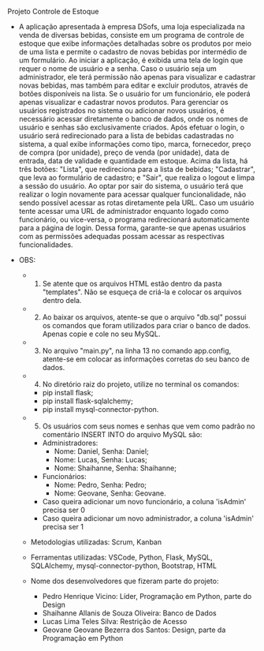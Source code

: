 Projeto Controle de Estoque

- A aplicação apresentada à empresa DSofs, uma loja especializada na venda de diversas bebidas, consiste em um programa de controle de estoque que exibe informações detalhadas sobre os produtos por meio de uma lista e permite o cadastro de novas bebidas por intermédio de um formulário. Ao iniciar a aplicação, é exibida uma tela de login que requer o nome de usuário e a senha. Caso o usuário seja um administrador, ele terá permissão não apenas para visualizar e cadastrar novas bebidas, mas também para editar e excluir produtos, através de botões disponíveis na lista. Se o usuário for um funcionário, ele poderá apenas visualizar e cadastrar novos produtos.
Para gerenciar os usuários registrados no sistema ou adicionar novos usuários, é necessário acessar diretamente o banco de dados, onde os nomes de usuário e senhas são exclusivamente criados. Após efetuar o login, o usuário será redirecionado para a lista de bebidas cadastradas no sistema, a qual exibe informações como tipo, marca, fornecedor, preço de compra (por unidade), preço de venda (por unidade), data de entrada, data de validade e quantidade em estoque.
Acima da lista, há três botões: "Lista", que redireciona para a lista de bebidas; "Cadastrar", que leva ao formulário de cadastro; e "Sair", que realiza o logout e limpa a sessão do usuário. Ao optar por sair do sistema, o usuário terá que realizar o login novamente para acessar qualquer funcionalidade, não sendo possível acessar as rotas diretamente pela URL.
Caso um usuário tente acessar uma URL de administrador enquanto logado como funcionário, ou vice-versa, o programa redirecionará automaticamente para a página de login. Dessa forma, garante-se que apenas usuários com as permissões adequadas possam acessar as respectivas funcionalidades.

- OBS:
  - 1. Se atente que os arquivos HTML estão dentro da pasta "templates". Não se esqueça de criá-la e colocar os arquivos dentro dela.
  - 2. Ao baixar os arquivos, atente-se que o arquivo "db.sql" possui os comandos que foram utilizados para criar o banco de dados. Apenas copie e cole no seu MySQL.
  - 3. No arquivo "main.py", na linha 13 no comando app.config, atente-se em colocar as informações corretas do seu banco de dados.
  - 4. No diretório raiz do projeto, utilize no terminal os comandos:
    - pip install flask;
    - pip install flask-sqlalchemy;
    - pip install mysql-connector-python.
  - 5. Os usuários com seus nomes e senhas que vem como padrão no comentário INSERT INTO do arquivo MySQL são:
    - Administradores:
      - Nome: Daniel, Senha: Daniel;
      - Nome: Lucas, Senha: Lucas;
      - Nome: Shaihanne, Senha: Shaihanne;
    - Funcionários:
      - Nome: Pedro, Senha: Pedro;
      - Nome: Geovane, Senha: Geovane.
    - Caso queira adicionar um novo funcionário, a coluna 'isAdmin' precisa ser 0
    - Caso queira adicionar um novo administrador, a coluna 'isAdmin' precisa ser 1

  - Metodologias utilizadas: Scrum, Kanban
  - Ferramentas utilizadas: VSCode, Python, Flask, MySQL, SQLAlchemy, mysql-connector-python, Bootstrap, HTML
 
  - Nome dos desenvolvedores que fizeram parte do projeto:
    - Pedro Henrique Vicino: Líder, Programação em Python, parte do Design
    - Shaihanne Allanis de Souza Oliveira: Banco de Dados
    - Lucas Lima Teles Silva: Restrição de Acesso
    - Geovane Geovane Bezerra dos Santos: Design, parte da Programação em Python
